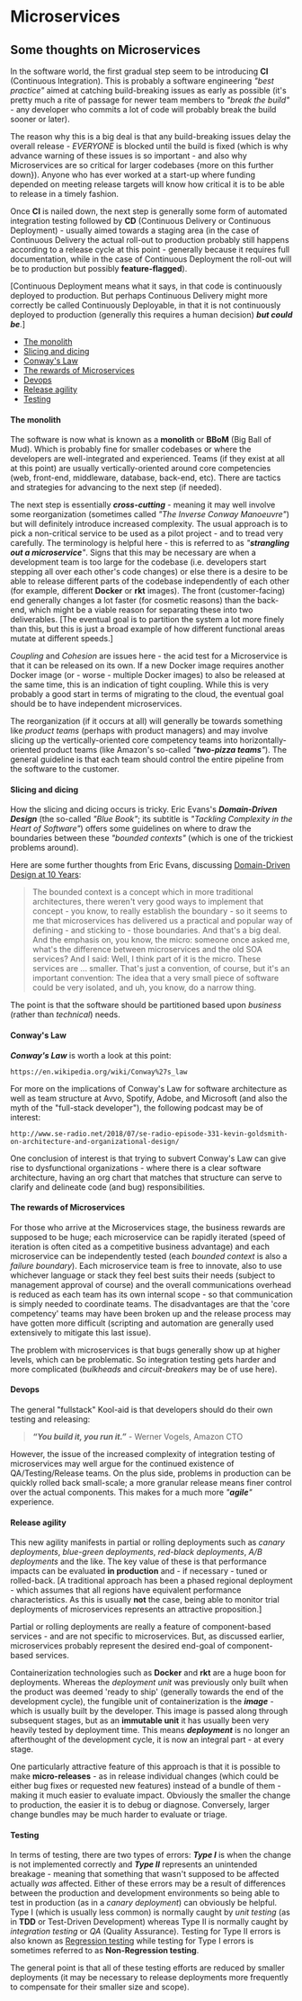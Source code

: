 # Microservices

## Some thoughts on Microservices

In the software world, the first gradual step seem to be introducing __CI__ (Continuous Integration). This is probably a software engineering _"best practice"_ aimed at catching build-breaking issues as early as possible (it's pretty much a rite of passage for newer team members to _"break the build"_ - any developer who commits a lot of code will probably break the build sooner or later). 

The reason why this is a big deal is that any build-breaking issues delay the overall release - _EVERYONE_ is blocked until the build is fixed (which is why advance warning of these issues is so important - and also why Microservices are so critical for larger codebases {more on this further down}). Anyone who has ever worked at a start-up where funding depended on meeting release targets will know how critical it is to be able to release in a timely fashion.

Once __CI__ is nailed down, the next step is generally some form of automated
integration testing followed by __CD__ (Continuous Delivery or Continuous
Deployment) - usually aimed towards a staging area (in the case of Continuous
Delivery the actual roll-out to production probably still happens according to
a release cycle at this point - generally because it requires full documentation,
while in the case of Continuous Deployment the roll-out will be to production
but possibly __feature-flagged__).

[Continuous Deployment means what it says, in that code is continuously deployed
to production. But perhaps Continuous Delivery might more correctly be called
Continuously Deployable, in that it is not continuously deployed to production
(generally this requires a human decision) ___but could be___.]

- [The monolith](#the-monolith)
- [Slicing and dicing](#slicing-and-dicing)
- [Conway's Law](#conways-law)
- [The rewards of Microservices](#the-rewards-of-microservices)
- [Devops](#devops)
- [Release agility](#release-agility)
- [Testing](#testing)

#### The monolith

The software is now what is known as a __monolith__ or __BBoM__ (Big Ball of Mud). Which is probably fine for smaller codebases or where the developers are well-integrated and experienced. Teams (if they exist at all at this point) are usually vertically-oriented around core competencies (web, front-end, middleware, database, back-end, etc). There are tactics and strategies for advancing to the next step (if needed).

The next step is essentially ___cross-cutting___ - meaning it may well involve some reorganization (sometimes called _"The Inverse Conway Manoeuvre"_) but will definitely introduce increased complexity. The usual approach is to pick a non-critical service to be used as a pilot project - and to tread very carefully. The terminology is helpful here - this is referred to as _"__strangling out a microservice__"_. Signs that this may be necessary are when a development team is too large for the codebase (i.e. developers start stepping all over each other's code changes) or else there is a desire to be able to release different parts of the codebase independently of each other (for example, different __Docker__ or __rkt__ images). The front (customer-facing) end generally changes a lot faster (for cosmetic reasons) than the back-end, which might be a viable reason for separating these into two deliverables. [The eventual goal is to partition the system a lot more finely than this, but this is just a broad example of how different functional areas mutate at different speeds.]

_Coupling_ and _Cohesion_ are issues here - the acid test for a Microservice is that it can be released on its own. If a new Docker image requires another Docker image (or - worse - multiple Docker images) to also be released at the same time, this is an indication of tight coupling. While this is very probably a good start in terms of migrating to the cloud, the eventual goal should be to have independent microservices.

The reorganization (if it occurs at all) will generally be towards something like _product teams_ (perhaps with product managers) and may involve slicing up the vertically-oriented core competency teams into horizontally-oriented product teams (like Amazon's so-called _"__two-pizza teams__"_). The general guideline is that each team should control the entire pipeline from the software to the customer.

#### Slicing and dicing

How the slicing and dicing occurs is tricky. Eric Evans's ___Domain-Driven Design___
(the so-called _"Blue Book"_; its subtitle is _"Tackling Complexity in the Heart of Software"_)
offers some guidelines on where to draw the boundaries between these _"bounded contexts"_
(which is one of the trickiest problems around).

Here are some further thoughts from Eric Evans, discussing
[Domain-Driven Design at 10 Years](http://www.se-radio.net/2015/05/se-radio-episode-226-eric-evans-on-domain-driven-design-at-10-years/):

> The bounded context is a concept which in more traditional architectures, there
> weren't very good ways to implement that concept - you know, to really establish
> the boundary - so it seems to me that microservices has delivered us a practical
> and popular way of defining - and sticking to - those boundaries. And that's a
> big deal. And the emphasis on, you know, the micro: someone once asked me, what's
> the difference between microservices and the old SOA services? And I said: Well,
> I think part of it is the micro. These services are ... smaller. That's just a
> convention, of course, but it's an important convention: The idea that a very
> small piece of software could be very isolated, and uh, you know, do a narrow
> thing.

The point is that the software should be partitioned based upon _business_ (rather
than _technical_) needs.

#### Conway's Law

 ___Conway's Law___ is worth a look at this point:

    https://en.wikipedia.org/wiki/Conway%27s_law

For more on the implications of Conway's Law for software architecture as well as
team structure at Avvo, Spotify, Adobe, and Microsoft (and also the myth of the
"full-stack developer"), the following podcast may be of interest:

    http://www.se-radio.net/2018/07/se-radio-episode-331-kevin-goldsmith-on-architecture-and-organizational-design/

One conclusion of interest is that trying to subvert Conway's Law can give rise to
dysfunctional organizations - where there is a clear software architecture, having
an org chart that matches that structure can serve to clarify and delineate code
(and bug) responsibilities.

#### The rewards of Microservices

For those who arrive at the Microservices stage, the business rewards are supposed
to be huge; each microservice can be rapidly iterated (speed of iteration is often
cited as a competitive business advantage) and each microservice can be independently
tested (each _bounded context_ is also a _failure boundary_). Each microservice team
is free to innovate, also to use whichever language or stack they feel best suits
their needs (subject to management approval of course) and the overall communications
overhead is reduced as each team has its own internal scope - so that communication
is simply needed to coordinate teams. The disadvantages are that the 'core competency'
teams may have been broken up and the release process may have gotten more difficult
(scripting and automation are generally used extensively to mitigate this last issue).

The problem with microservices is that bugs generally show up at higher levels, which
can be problematic. So integration testing gets harder and more complicated
(_bulkheads_ and _circuit-breakers_ may be of use here).

#### Devops

The general "fullstack" Kool-aid is that developers should do their own testing
and releasing:

> ___“You build it, you run it.”___ - Werner Vogels, Amazon CTO

However, the issue of the increased complexity of integration testing of microservices
may well argue for the continued existence of QA/Testing/Release teams. On the plus
side, problems in production can be quickly rolled back small-scale; a more granular
release means finer control over the actual components. This makes for a much more
_"__agile__"_ experience.

#### Release agility

This new agility manifests in partial or rolling deployments such as _canary deployments_,
_blue-green deployments_, _red-black deployments_, _A/B deployments_ and the like.
The key value of these is that performance impacts can be evaluated __in production__
and - if necessary - tuned or rolled-back. [A traditional approach has been a phased
regional deployment - which assumes that all regions have equivalent performance
characteristics. As this is usually __not__ the case, being able to monitor trial
deployments of microservices represents an attractive proposition.]

Partial or rolling deployments are really a feature of component-based services - and
are not specific to microservices. But, as discussed earlier, microservices probably
represent the desired end-goal of component-based services.

Containerization technologies such as __Docker__ and __rkt__ are a huge boon for
deployments. Whereas the _deployment unit_ was previously only built when the product
was deemed 'ready to ship' (generally towards the end of the development cycle),
the fungible unit of containerization is the ___image___ - which is usually built
by the developer. This image is passed along through subsequent stages, but as an
__immutable unit__ it has usually been very heavily tested by deployment time.
This means ___deployment___ is no longer an afterthought of the development cycle,
it is now an integral part - at every stage.

One particularly attractive feature of this approach is that it is possible to make
__micro-releases__ - as in release individual changes (which could be either bug fixes
or requested new features) instead of a bundle of them - making it much easier to
evaluate impact. Obviously the smaller the change to production, the easier it is to
debug or diagnose. Conversely, larger change bundles may be much harder to evaluate
or triage.

#### Testing

In terms of testing, there are two types of errors: ___Type I___ is when the change
is not implemented correctly and ___Type II___ represents an unintended breakage - meaning
that something that wasn't supposed to be affected actually _was_ affected. Either
of these errors may be a result of differences between the production and development
environments so being able to test in production (as in a _canary deployment_) can
obviously be helpful. Type I (which is usually less common) is normally caught by
_unit testing_ (as in __TDD__ or Test-Driven Development) whereas Type II is normally
caught by _integration testing_ or _QA_ (Quality Assurance). Testing for Type II errors
is also known as [Regression testing](https://en.wikipedia.org/wiki/Regression_testing)
while testing for Type I errors is sometimes referred to as __Non-Regression testing__.

The general point is that all of these testing efforts are reduced by smaller deployments
(it may be necessary to release deployments more frequently to compensate for their smaller
size and scope).
